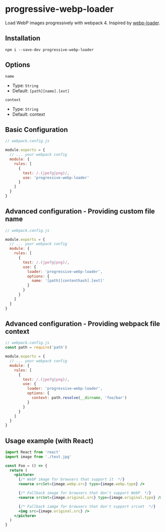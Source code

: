 # progressive-webp-loader
Load WebP images progressively with webpack 4.
Inspired by [webp-loader](https://www.npmjs.com/package/webp-loader).

## Installation
```npm i --save-dev progressive-webp-loader```

## Options
`name`
* Type: `String`
* Default: `[path][name].[ext]`

`context`
* Type: `String`
* Default: context

## Basic Configuration
```js
// webpack.config.js

module.exports = {
  // ... your webpack config
  module: {
    rules: [
      {
        test: /.(jpe?g|png)/,
        use: 'progressive-webp-loader'
      }
    ]
  }
}
```

## Advanced configuration - Providing custom file name
```js
// webpack.config.js

module.exports = {
  // ... your webpack config
  module: {
    rules: [
      {
        test: /.(jpe?g|png)/,
        use: {
          loader: 'progressive-webp-loader',
          options: {
            name: '[path][contenthash].[ext]'
          }
        }
      }
    ]
  }
}
```

## Advanced configuration - Providing webpack file context
```js
// webpack.config.js
const path = require('path')

module.exports = {
  // ... your webpack config
  module: {
    rules: [
      {
        test: /.(jpe?g|png)/,
        use: {
          loader: 'progressive-webp-loader',
          options: {
            context: path.resolve(__dirname, 'foo/bar')
          }
        }
      }
    ]
  }
}
```

## Usage example (with React)
```jsx
import React from 'react'
import image from './test.jpg'

const Foo = () => {
  return (
    <picture>
      {/* WebP image for browsers that support it  */}
      <source srcSet={image.webp.src} type={image.webp.type} />

      {/* Fallback image for browsers that don't support WebP  */}
      <source srcSet={image.original.src} type={image.original.type} />

      {/* Fallback iamge for browsers that don't support srcset  */}
      <img src={image.original.src} />
    </picture>
  )
}
```
